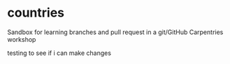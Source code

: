 # countries


Sandbox for learning branches and pull request in a git/GitHub Carpentries workshop

testing to see if i can make changes
